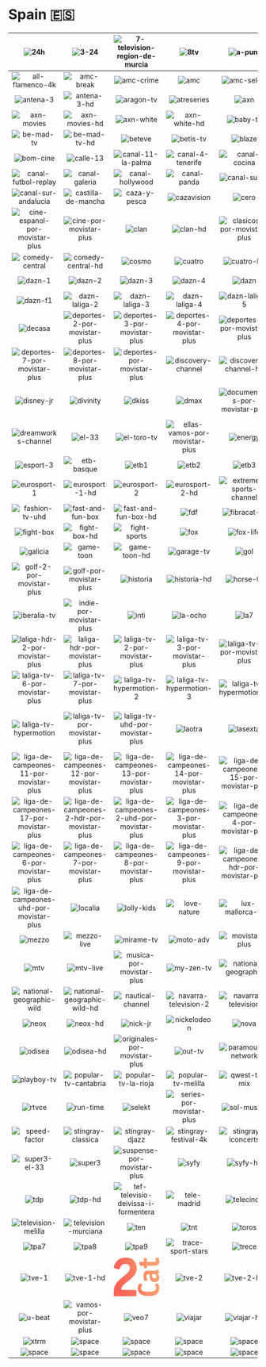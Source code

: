 # Spain 🇪🇸

| ![24h] | ![3-24] | ![7-television-region-de-murcia] | ![8tv] | ![a-punt] | ![accion-por-movistar-plus] |
|:---:|:---:|:---:|:---:|:---:|:---:|
| ![all-flamenco-4k] | ![amc-break] | ![amc-crime] | ![amc] | ![amc-selekt] | ![andalucia-tv] |
| ![antena-3] | ![antena-3-hd] | ![aragon-tv] | ![atreseries] | ![axn] | ![axn-hd] |
| ![axn-movies] | ![axn-movies-hd] | ![axn-white] | ![axn-white-hd] | ![baby-tv] | ![barca-tv] |
| ![be-mad-tv] | ![be-mad-tv-hd] | ![beteve] | ![betis-tv] | ![blaze] | ![boing] |
| ![bom-cine] | ![calle-13] | ![canal-11-la-palma] | ![canal-4-tenerife] | ![canal-cocina] | ![canal-extremadura] |
| ![canal-futbol-replay] | ![canal-galeria] | ![canal-hollywood] | ![canal-panda] | ![canal-sur-1] | ![canal-sur-2] |
| ![canal-sur-andalucia] | ![castilla-de-mancha] | ![caza-y-pesca] | ![cazavision] | ![cero] | ![cgtn-espanol] |
| ![cine-espanol-por-movistar-plus] | ![cine-por-movistar-plus] | ![clan] | ![clan-hd] | ![clasicos-por-movistar-plus] | ![comedia-por-movistar-plus] |
| ![comedy-central] | ![comedy-central-hd] | ![cosmo] | ![cuatro] | ![cuatro-hd] | ![dark] |
| ![dazn-1] | ![dazn-2] | ![dazn-3] | ![dazn-4] | ![dazn] | ![dazn-f1-4k] |
| ![dazn-f1] | ![dazn-laliga-2] | ![dazn-laliga-3] | ![dazn-laliga-4] | ![dazn-laliga-5] | ![dazn-laliga] |
| ![decasa] | ![deportes-2-por-movistar-plus] | ![deportes-3-por-movistar-plus] | ![deportes-4-por-movistar-plus] | ![deportes-5-por-movistar-plus] | ![deportes-6-por-movistar-plus] |
| ![deportes-7-por-movistar-plus] | ![deportes-8-por-movistar-plus] | ![deportes-por-movistar-plus] | ![discovery-channel] | ![discovery-channel-hd] | ![disney-channel] |
| ![disney-jr] | ![divinity] | ![dkiss] | ![dmax] | ![documentales-por-movistar-plus] | ![drama-por-movistar-plus] |
| ![dreamworks-channel] | ![el-33] | ![el-toro-tv] | ![ellas-vamos-por-movistar-plus] | ![energy] | ![escapa-tv] |
| ![esport-3] | ![etb-basque] | ![etb1] | ![etb2] | ![etb3] | ![etb4] |
| ![eurosport-1] | ![eurosport-1-hd] | ![eurosport-2] | ![eurosport-2-hd] | ![extreme-sports-channel] | ![fashion-tv] |
| ![fashion-tv-uhd] | ![fast-and-fun-box] | ![fast-and-fun-box-hd] | ![fdf] | ![fibracat-tv] | ![fibwi4] |
| ![fight-box] | ![fight-box-hd] | ![fight-sports] | ![fox] | ![fox-life] | ![galicia-2] |
| ![galicia] | ![game-toon] | ![game-toon-hd] | ![garage-tv] | ![gol] | ![gol-play] |
| ![golf-2-por-movistar-plus] | ![golf-por-movistar-plus] | ![historia] | ![historia-hd] | ![horse-tv] | ![ib3] |
| ![iberalia-tv] | ![indie-por-movistar-plus] | ![inti] | ![la-ocho] | ![la7] | ![la8] |
| ![laliga-hdr-2-por-movistar-plus] | ![laliga-hdr-por-movistar-plus] | ![laliga-tv-2-por-movistar-plus] | ![laliga-tv-3-por-movistar-plus] | ![laliga-tv-4-por-movistar-plus] | ![laliga-tv-5-por-movistar-plus] |
| ![laliga-tv-6-por-movistar-plus] | ![laliga-tv-7-por-movistar-plus] | ![laliga-tv-hypermotion-2] | ![laliga-tv-hypermotion-3] | ![laliga-tv-hypermotion-4] | ![laliga-tv-hypermotion-5] |
| ![laliga-tv-hypermotion] | ![laliga-tv-por-movistar-plus] | ![laliga-tv-uhd-por-movistar-plus] | ![laotra] | ![lasexta] | ![liga-de-campeones-10-por-movistar-plus] |
| ![liga-de-campeones-11-por-movistar-plus] | ![liga-de-campeones-12-por-movistar-plus] | ![liga-de-campeones-13-por-movistar-plus] | ![liga-de-campeones-14-por-movistar-plus] | ![liga-de-campeones-15-por-movistar-plus] | ![liga-de-campeones-16-por-movistar-plus] |
| ![liga-de-campeones-17-por-movistar-plus] | ![liga-de-campeones-2-hdr-por-movistar-plus] | ![liga-de-campeones-2-uhd-por-movistar-plus] | ![liga-de-campeones-3-por-movistar-plus] | ![liga-de-campeones-4-por-movistar-plus] | ![liga-de-campeones-5-por-movistar-plus] |
| ![liga-de-campeones-6-por-movistar-plus] | ![liga-de-campeones-7-por-movistar-plus] | ![liga-de-campeones-8-por-movistar-plus] | ![liga-de-campeones-9-por-movistar-plus] | ![liga-de-campeones-hdr-por-movistar-plus] | ![liga-de-campeones-por-movistar-plus] |
| ![liga-de-campeones-uhd-por-movistar-plus] | ![localia] | ![lolly-kids] | ![love-nature] | ![lux-mallorca-tv] | ![mega] |
| ![mezzo] | ![mezzo-live] | ![mirame-tv] | ![moto-adv] | ![movistar-plus] | ![mtv-00s] |
| ![mtv] | ![mtv-live] | ![musica-por-movistar-plus] | ![my-zen-tv] | ![national-geographic] | ![national-geographic-hd] |
| ![national-geographic-wild] | ![national-geographic-wild-hd] | ![nautical-channel] | ![navarra-television-2] | ![navarra-television] | ![negocios] |
| ![neox] | ![neox-hd] | ![nick-jr] | ![nickelodeon] | ![nova] | ![odisea-4k] |
| ![odisea] | ![odisea-hd] | ![originales-por-movistar-plus] | ![out-tv] | ![paramount-network] | ![paramount-network-hz] |
| ![playboy-tv] | ![popular-tv-cantabria] | ![popular-tv-la-rioja] | ![popular-tv-melilla] | ![qwest-tv-mix] | ![real-madrid-tv] |
| ![rtvce] | ![run-time] | ![selekt] | ![series-por-movistar-plus] | ![sol-musica] | ![somos] |
| ![speed-factor] | ![stingray-classica] | ![stingray-djazz] | ![stingray-festival-4k] | ![stingray-iconcerts] | ![sundance-tv] |
| ![super3-el-33] | ![super3] | ![suspense-por-movistar-plus] | ![syfy] | ![syfy-hz] | ![tcm] |
| ![tdp] | ![tdp-hd] | ![tef-televisio-deivissa-i-formentera] | ![tele-madrid] | ![telecinco] | ![television-canaria] |
| ![television-melilla] | ![television-murciana] | ![ten] | ![tnt] | ![toros] | ![tpa] |
| ![tpa7] | ![tpa8] | ![tpa9] | ![trace-sport-stars] | ![trece] | ![tv3-cat] |
| ![tve-1] | ![tve-1-hd] | ![tve-2-cat] | ![tve-2] | ![tve-2-hd] | ![tvr] |
| ![u-beat] | ![vamos-por-movistar-plus] | ![veo7] | ![viajar] | ![viajar-hd] | ![warner-tv] |
| ![xtrm] | ![space] | ![space] | ![space] | ![space] | ![space] |
| ![space] | ![space] | ![space] | ![space] | ![space] | ![space] |


[24h]:24h-es.png
[3-24]:3-24-es.png
[7-television-region-de-murcia]:7-television-region-de-murcia-es.png
[8tv]:8tv-es.png
[a-punt]:a-punt-es.png
[accion-por-movistar-plus]:accion-por-movistar-plus-es.png
[all-flamenco-4k]:all-flamenco-4k-es.png
[amc-break]:amc-break-es.png
[amc-crime]:amc-crime-es.png
[amc]:amc-es.png
[amc-selekt]:amc-selekt-es.png
[andalucia-tv]:andalucia-tv-es.png
[antena-3]:antena-3-es.png
[antena-3-hd]:antena-3-hd-es.png
[aragon-tv]:aragon-tv-es.png
[atreseries]:atreseries-es.png
[axn]:axn-es.png
[axn-hd]:axn-hd-es.png
[axn-movies]:axn-movies-es.png
[axn-movies-hd]:axn-movies-hd-es.png
[axn-white]:axn-white-es.png
[axn-white-hd]:axn-white-hd-es.png
[baby-tv]:baby-tv-es.png
[barca-tv]:barca-tv-es.png
[be-mad-tv]:be-mad-tv-es.png
[be-mad-tv-hd]:be-mad-tv-hd-es.png
[beteve]:beteve-es.png
[betis-tv]:betis-tv-es.png
[blaze]:blaze-es.png
[boing]:boing-es.png
[bom-cine]:bom-cine-es.png
[calle-13]:calle-13-es.png
[canal-11-la-palma]:canal-11-la-palma-es.png
[canal-4-tenerife]:canal-4-tenerife-es.png
[canal-cocina]:canal-cocina-es.png
[canal-extremadura]:canal-extremadura-es.png
[canal-futbol-replay]:canal-futbol-replay-es.png
[canal-galeria]:canal-galeria-es.png
[canal-hollywood]:canal-hollywood-es.png
[canal-panda]:canal-panda-es.png
[canal-sur-1]:canal-sur-1-es.png
[canal-sur-2]:canal-sur-2-es.png
[canal-sur-andalucia]:canal-sur-andalucia-es.png
[castilla-de-mancha]:castilla-de-mancha-es.png
[caza-y-pesca]:caza-y-pesca-es.png
[cazavision]:cazavision-es.png
[cero]:cero-es.png
[cgtn-espanol]:cgtn-espanol-es.png
[cine-espanol-por-movistar-plus]:cine-espanol-por-movistar-plus-es.png
[cine-por-movistar-plus]:cine-por-movistar-plus-es.png
[clan]:clan-es.png
[clan-hd]:clan-hd-es.png
[clasicos-por-movistar-plus]:clasicos-por-movistar-plus-es.png
[comedia-por-movistar-plus]:comedia-por-movistar-plus-es.png
[comedy-central]:comedy-central-es.png
[comedy-central-hd]:comedy-central-hd-es.png
[cosmo]:cosmo-es.png
[cuatro]:cuatro-es.png
[cuatro-hd]:cuatro-hd-es.png
[dark]:dark-es.png
[dazn-1]:dazn-1-es.png
[dazn-2]:dazn-2-es.png
[dazn-3]:dazn-3-es.png
[dazn-4]:dazn-4-es.png
[dazn]:dazn-es.png
[dazn-f1-4k]:dazn-f1-4k-es.png
[dazn-f1]:dazn-f1-es.png
[dazn-laliga-2]:dazn-laliga-2-es.png
[dazn-laliga-3]:dazn-laliga-3-es.png
[dazn-laliga-4]:dazn-laliga-4-es.png
[dazn-laliga-5]:dazn-laliga-5-es.png
[dazn-laliga]:dazn-laliga-es.png
[decasa]:decasa-es.png
[deportes-2-por-movistar-plus]:deportes-2-por-movistar-plus-es.png
[deportes-3-por-movistar-plus]:deportes-3-por-movistar-plus-es.png
[deportes-4-por-movistar-plus]:deportes-4-por-movistar-plus-es.png
[deportes-5-por-movistar-plus]:deportes-5-por-movistar-plus-es.png
[deportes-6-por-movistar-plus]:deportes-6-por-movistar-plus-es.png
[deportes-7-por-movistar-plus]:deportes-7-por-movistar-plus-es.png
[deportes-8-por-movistar-plus]:deportes-8-por-movistar-plus-es.png
[deportes-por-movistar-plus]:deportes-por-movistar-plus-es.png
[discovery-channel]:discovery-channel-es.png
[discovery-channel-hd]:discovery-channel-hd-es.png
[disney-channel]:disney-channel-es.png
[disney-jr]:disney-jr-es.png
[divinity]:divinity-es.png
[dkiss]:dkiss-es.png
[dmax]:dmax-es.png
[documentales-por-movistar-plus]:documentales-por-movistar-plus-es.png
[drama-por-movistar-plus]:drama-por-movistar-plus-es.png
[dreamworks-channel]:dreamworks-channel-es.png
[el-33]:el-33-es.png
[el-toro-tv]:el-toro-tv-es.png
[ellas-vamos-por-movistar-plus]:ellas-vamos-por-movistar-plus-es.png
[energy]:energy-es.png
[escapa-tv]:escapa-tv-es.png
[esport-3]:esport-3-es.png
[etb-basque]:etb-basque-es.png
[etb1]:etb1-es.png
[etb2]:etb2-es.png
[etb3]:etb3-es.png
[etb4]:etb4-es.png
[eurosport-1]:eurosport-1-es.png
[eurosport-1-hd]:eurosport-1-hd-es.png
[eurosport-2]:eurosport-2-es.png
[eurosport-2-hd]:eurosport-2-hd-es.png
[extreme-sports-channel]:extreme-sports-channel-es.png
[fashion-tv]:fashion-tv-es.png
[fashion-tv-uhd]:fashion-tv-uhd.png
[fast-and-fun-box]:fast-and-fun-box-es.png
[fast-and-fun-box-hd]:fast-and-fun-box-hd-es.png
[fdf]:fdf-es.png
[fibracat-tv]:fibracat-tv-es.png
[fibwi4]:fibwi4-es.png
[fight-box]:fight-box-es.png
[fight-box-hd]:fight-box-hd-es.png
[fight-sports]:fight-sports-es.png
[fox]:fox-es.png
[fox-life]:fox-life-es.png
[galicia-2]:galicia-2-es.png
[galicia]:galicia-es.png
[game-toon]:game-toon-es.png
[game-toon-hd]:game-toon-hd-es.png
[garage-tv]:garage-tv-es.png
[gol]:gol-es.png
[gol-play]:gol-play-es.png
[golf-2-por-movistar-plus]:golf-2-por-movistar-plus-es.png
[golf-por-movistar-plus]:golf-por-movistar-plus-es.png
[historia]:historia-es.png
[historia-hd]:historia-hd-es.png
[horse-tv]:horse-tv-es.png
[ib3]:ib3-es.png
[iberalia-tv]:iberalia-tv-es.png
[indie-por-movistar-plus]:indie-por-movistar-plus-es.png
[inti]:inti-es.png
[la-ocho]:la-ocho-es.png
[la7]:la7-es.png
[la8]:la8-es.png
[laliga-hdr-2-por-movistar-plus]:laliga-hdr-2-por-movistar-plus-es.png
[laliga-hdr-por-movistar-plus]:laliga-hdr-por-movistar-plus-es.png
[laliga-tv-2-por-movistar-plus]:laliga-tv-2-por-movistar-plus-es.png
[laliga-tv-3-por-movistar-plus]:laliga-tv-3-por-movistar-plus-es.png
[laliga-tv-4-por-movistar-plus]:laliga-tv-4-por-movistar-plus-es.png
[laliga-tv-5-por-movistar-plus]:laliga-tv-5-por-movistar-plus-es.png
[laliga-tv-6-por-movistar-plus]:laliga-tv-6-por-movistar-plus-es.png
[laliga-tv-7-por-movistar-plus]:laliga-tv-7-por-movistar-plus-es.png
[laliga-tv-hypermotion-2]:laliga-tv-hypermotion-2-es.png
[laliga-tv-hypermotion-3]:laliga-tv-hypermotion-3-es.png
[laliga-tv-hypermotion-4]:laliga-tv-hypermotion-4-es.png
[laliga-tv-hypermotion-5]:laliga-tv-hypermotion-5-es.png
[laliga-tv-hypermotion]:laliga-tv-hypermotion-es.png
[laliga-tv-por-movistar-plus]:laliga-tv-por-movistar-plus-es.png
[laliga-tv-uhd-por-movistar-plus]:laliga-tv-uhd-por-movistar-plus-es.png
[laotra]:laotra-es.png
[lasexta]:lasexta-es.png
[liga-de-campeones-10-por-movistar-plus]:liga-de-campeones-10-por-movistar-plus-es.png
[liga-de-campeones-11-por-movistar-plus]:liga-de-campeones-11-por-movistar-plus-es.png
[liga-de-campeones-12-por-movistar-plus]:liga-de-campeones-12-por-movistar-plus-es.png
[liga-de-campeones-13-por-movistar-plus]:liga-de-campeones-13-por-movistar-plus-es.png
[liga-de-campeones-14-por-movistar-plus]:liga-de-campeones-14-por-movistar-plus-es.png
[liga-de-campeones-15-por-movistar-plus]:liga-de-campeones-15-por-movistar-plus-es.png
[liga-de-campeones-16-por-movistar-plus]:liga-de-campeones-16-por-movistar-plus-es.png
[liga-de-campeones-17-por-movistar-plus]:liga-de-campeones-17-por-movistar-plus-es.png
[liga-de-campeones-2-hdr-por-movistar-plus]:liga-de-campeones-2-hdr-por-movistar-plus-es.png
[liga-de-campeones-2-uhd-por-movistar-plus]:liga-de-campeones-2-uhd-por-movistar-plus-es.png
[liga-de-campeones-3-por-movistar-plus]:liga-de-campeones-3-por-movistar-plus-es.png
[liga-de-campeones-4-por-movistar-plus]:liga-de-campeones-4-por-movistar-plus-es.png
[liga-de-campeones-5-por-movistar-plus]:liga-de-campeones-5-por-movistar-plus-es.png
[liga-de-campeones-6-por-movistar-plus]:liga-de-campeones-6-por-movistar-plus-es.png
[liga-de-campeones-7-por-movistar-plus]:liga-de-campeones-7-por-movistar-plus-es.png
[liga-de-campeones-8-por-movistar-plus]:liga-de-campeones-8-por-movistar-plus-es.png
[liga-de-campeones-9-por-movistar-plus]:liga-de-campeones-9-por-movistar-plus-es.png
[liga-de-campeones-hdr-por-movistar-plus]:liga-de-campeones-hdr-por-movistar-plus-es.png
[liga-de-campeones-por-movistar-plus]:liga-de-campeones-por-movistar-plus-es.png
[liga-de-campeones-uhd-por-movistar-plus]:liga-de-campeones-uhd-por-movistar-plus-es.png
[localia]:localia-es.png
[lolly-kids]:lolly-kids-es.png
[love-nature]:love-nature-es.png
[lux-mallorca-tv]:lux-mallorca-tv-es.png
[mega]:mega-es.png
[mezzo]:mezzo-es.png
[mezzo-live]:mezzo-live-es.png
[mirame-tv]:mirame-tv-es.png
[moto-adv]:moto-adv-es.png
[movistar-plus]:movistar-plus-es.png
[mtv-00s]:mtv-00s-es.png
[mtv]:mtv-es.png
[mtv-live]:mtv-live-es.png
[musica-por-movistar-plus]:musica-por-movistar-plus-es.png
[my-zen-tv]:my-zen-tv-es.png
[national-geographic]:national-geographic-es.png
[national-geographic-hd]:national-geographic-hd-es.png
[national-geographic-wild]:national-geographic-wild-es.png
[national-geographic-wild-hd]:national-geographic-wild-hd-es.png
[nautical-channel]:nautical-channel-es.png
[navarra-television-2]:navarra-television-2-es.png
[navarra-television]:navarra-television-es.png
[negocios]:negocios-es.png
[neox]:neox-es.png
[neox-hd]:neox-hd-es.png
[nick-jr]:nick-jr-es.png
[nickelodeon]:nickelodeon-es.png
[nova]:nova-es.png
[odisea-4k]:odisea-4k-es.png
[odisea]:odisea-es.png
[odisea-hd]:odisea-hd-es.png
[originales-por-movistar-plus]:originales-por-movistar-plus-es.png
[out-tv]:out-tv-es.png
[paramount-network]:paramount-network-es.png
[paramount-network-hz]:paramount-network-hz-es.png
[playboy-tv]:playboy-tv-es.png
[popular-tv-cantabria]:popular-tv-cantabria-es.png
[popular-tv-la-rioja]:popular-tv-la-rioja-es.png
[popular-tv-melilla]:popular-tv-melilla-es.png
[qwest-tv-mix]:qwest-tv-mix-es.png
[real-madrid-tv]:real-madrid-tv-es.png
[rtvce]:rtvce-es.png
[run-time]:run-time-es.png
[selekt]:selekt-es.png
[series-por-movistar-plus]:series-por-movistar-plus-es.png
[sol-musica]:sol-musica-es.png
[somos]:somos-es.png
[speed-factor]:speed-factor-es.png
[stingray-classica]:stingray-classica-es.png
[stingray-djazz]:stingray-djazz-es.png
[stingray-festival-4k]:stingray-festival-4k-es.png
[stingray-iconcerts]:stingray-iconcerts-es.png
[sundance-tv]:sundance-tv-es.png
[super3-el-33]:super3-el-33-es.png
[super3]:super3-es.png
[suspense-por-movistar-plus]:suspense-por-movistar-plus-es.png
[syfy]:syfy-es.png
[syfy-hz]:syfy-hz-es.png
[tcm]:tcm-es.png
[tdp]:tdp-es.png
[tdp-hd]:tdp-hd-es.png
[tef-televisio-deivissa-i-formentera]:tef-televisio-deivissa-i-formentera-es.png
[tele-madrid]:tele-madrid-es.png
[telecinco]:telecinco-es.png
[television-canaria]:television-canaria-es.png
[television-melilla]:television-melilla-es.png
[television-murciana]:television-murciana-es.png
[ten]:ten-es.png
[tnt]:tnt-es.png
[toros]:toros-es.png
[tpa]:tpa-es.png
[tpa7]:tpa7-es.png
[tpa8]:tpa8-es.png
[tpa9]:tpa9-es.png
[trace-sport-stars]:trace-sport-stars-es.png
[trece]:trece-es.png
[tv3-cat]:tv3-cat-es.png
[tve-1]:tve-1-es.png
[tve-1-hd]:tve-1-hd-es.png
[tve-2-cat]:tve-2-cat-es.png
[tve-2]:tve-2-es.png
[tve-2-hd]:tve-2-hd-es.png
[tvr]:tvr-es.png
[u-beat]:u-beat-es.png
[vamos-por-movistar-plus]:vamos-por-movistar-plus-es.png
[veo7]:veo7-es.png
[viajar]:viajar-es.png
[viajar-hd]:viajar-hd-es.png
[warner-tv]:warner-tv-es.png
[xtrm]:xtrm-es.png

[space]:../../misc/space-1500.png "Space"

